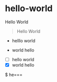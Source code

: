# hello-world
Hello World

> Hello World

- helllo world
+ world hello

- [ ] hello world
- [x] world hello

$ he===
